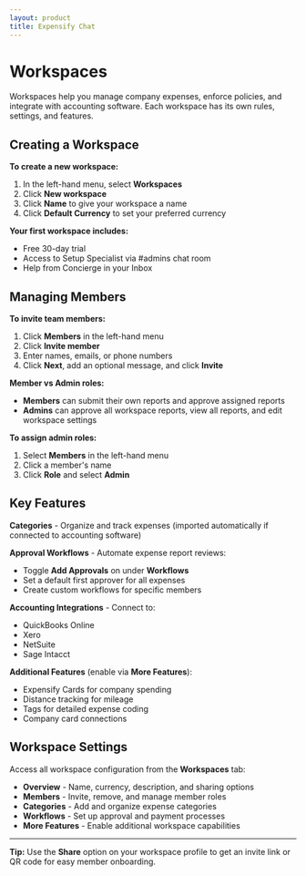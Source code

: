 ```yaml
---
layout: product
title: Expensify Chat
---
```


# Workspaces

Workspaces help you manage company expenses, enforce policies, and integrate with accounting software. Each workspace has its own rules, settings, and features.

## Creating a Workspace

**To create a new workspace:**
1. In the left-hand menu, select **Workspaces**
2. Click **New workspace**
3. Click **Name** to give your workspace a name
4. Click **Default Currency** to set your preferred currency

**Your first workspace includes:**
- Free 30-day trial
- Access to Setup Specialist via #admins chat room
- Help from Concierge in your Inbox

## Managing Members

**To invite team members:**
1. Click **Members** in the left-hand menu
2. Click **Invite member**
3. Enter names, emails, or phone numbers
4. Click **Next**, add an optional message, and click **Invite**

**Member vs Admin roles:**
- **Members** can submit their own reports and approve assigned reports
- **Admins** can approve all workspace reports, view all reports, and edit workspace settings

**To assign admin roles:**
1. Select **Members** in the left-hand menu
2. Click a member's name
3. Click **Role** and select **Admin**

## Key Features

**Categories** - Organize and track expenses (imported automatically if connected to accounting software)

**Approval Workflows** - Automate expense report reviews:
- Toggle **Add Approvals** on under **Workflows**
- Set a default first approver for all expenses
- Create custom workflows for specific members

**Accounting Integrations** - Connect to:
- QuickBooks Online
- Xero
- NetSuite  
- Sage Intacct

**Additional Features** (enable via **More Features**):
- Expensify Cards for company spending
- Distance tracking for mileage
- Tags for detailed expense coding
- Company card connections

## Workspace Settings

Access all workspace configuration from the **Workspaces** tab:
- **Overview** - Name, currency, description, and sharing options
- **Members** - Invite, remove, and manage member roles
- **Categories** - Add and organize expense categories
- **Workflows** - Set up approval and payment processes
- **More Features** - Enable additional workspace capabilities

---

**Tip:** Use the **Share** option on your workspace profile to get an invite link or QR code for easy member onboarding.

